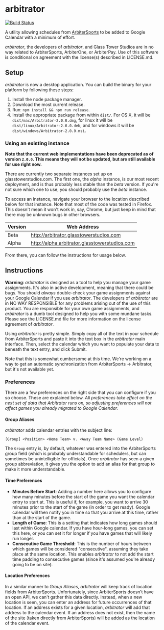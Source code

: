 arbitrator
=================
[![Build Status](https://travis-ci.org/jwir3/arbitrator.svg?branch=develop)](https://travis-ci.org/jwir3/arbitrator)

A utility allowing schedules from [ArbiterSports](http://www.arbitersports.com)
to be added to Google Calendar with a minimum of effort.

_arbitrator_, the developers of _arbitrator_, and Glass Tower Studios are in no way related to ArbiterSports, ArbiterOne, or ArbiterPay. Use of this software is conditional on agreement with the license(s) described in LICENSE.md.

## Setup

_arbitrator_ is now a desktop application. You can build the binary for your
platform by following these steps:

1. Install the node package manager.
2. Download the most current release.
3. Run: `npm install && npm run release`.
4. Install the appropriate package from within `dist/`. For OS X, it will be `dist/mac/Arbitrator-2.0.0.dmg`, for linux it will be `dist/linux/Arbitrator-2.0.0.deb`, and for windows it will be `dist/windows/Arbitrator-2.0.0.msi`.

### Using an existing instance

**Note that the current web implementations have been deprecated as of version `2.0.0`. This means they will not be updated, but are still available for use right now.**

There are currently two separate instances set up on glasstowerstudios.com. The first one, the _alpha_ instance, is our most recent deployment, and is thus probably less stable than the _beta_ version. If you're not sure which one to use, you should probably use the _beta_ instance.

To access an instance, navigate your browser to the location described below for that instance. Note that most of the code was tested in Firefox. This doesn't mean it won't work in, say, Chrome, but just keep in mind that there may be unknown bugs in other browsers.

| Version | Web Address |
| -------- | ------------ |
| Beta    | http://arbitrator.glasstowerstudios.com |
| Alpha   | http://alpha.arbitrator.glasstowerstudios.com |

From there, you can follow the instructions for usage below.

## Instructions

**Warning**: _arbitrator_ is designed as a tool to help you manage your game assignments. It's also in active development, meaning that there could be bugs. You should _always_ double-check your game assignments against your Google Calendar if you use _arbitrator_. The developers of _arbitrator_ are in NO WAY RESPONSIBLE for any problems arising out of the use of this product. You are responsible for your own game assignments, and _arbitrator_ is a dumb tool designed to help you with some mundane tasks. Please see the LICENSE.md file for more information on the license agreement of _arbitrator_.

Using _arbitrator_ is pretty simple. Simply copy all of the text in your schedule from ArbiterSports and paste it into the text box in the _arbitrator_ main interface. Then, select the calendar which you want to populate your data to beneath the text entry, and click Submit.

Note that this is somewhat cumbersome at this time. We're working on a way to get an automatic synchronization from ArbiterSports -> Arbitrator, but it's not available yet.

### Preferences

There are a few preferences on the right side that you can configure if you so choose. These are explained below. _All preferences take effect on the next set of data that Arbitrator runs on, so adjusting preferences will not affect games you already migrated to Google Calendar._

#### Group Aliases
_arbitrator_ adds calendar entries with the subject line:
```
[Group] <Position> <Home Team> v. <Away Team Name> (Game Level)
```

The `Group` entry is, by default, whatever was entered into the ArbiterSports group field (which is probably understandable for schedulers, but can sometimes be unintelligible for officials). Once _arbitrator_ has seen a given group abbreviation, it gives you the option to add an alias for that group to make it more understandable.

#### Time Preferences
  * **Minutes Before Start**: Adding a number here allows you to configure how many minutes before the start of the game you want the calendar entry to start at. This is useful if, for example, you want to arrive 30 minutes prior to the start of the game (in order to get ready). Google calendar will then notify you in time so that you arrive at this time, rather than at the start of the game.
  * **Length of Game**: This is a setting that indicates how long games should last within Google calendar. If you have hour-long games, you can set this here, or you can set it for longer if you have games that will likely run longer.
  * **Consecutive Game Threshold**: This is the number of hours between which games will be considered "consecutive", assuming they take place at the same location. This enables _arbitrator_ to not add the start time padding to consecutive games (since it's assumed you're already going to be on site).

#### Location Preferences
In a similar manner to _Group Aliases_, _arbitrator_ will keep track of location fields from ArbiterSports. Unfortunately, since ArbiterSports doesn't have an open API, we can't gather this data directly. Instead, when a new location is seen, you can enter an address for future occurrences of that location. If an address exists for a given location, _arbitrator_ will add that address to the calendar event. If an address does not exist, then the name of the site (taken directly from ArbiterSports) will be added as the location of the calendar event.
